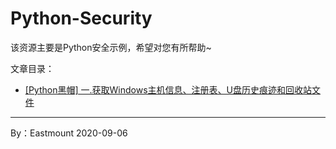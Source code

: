 # Python-Security
该资源主要是Python安全示例，希望对您有所帮助~


文章目录：
- [[Python黑帽] 一.获取Windows主机信息、注册表、U盘历史痕迹和回收站文件](https://blog.csdn.net/Eastmount/article/details/108416973)


---

By：Eastmount 2020-09-06
